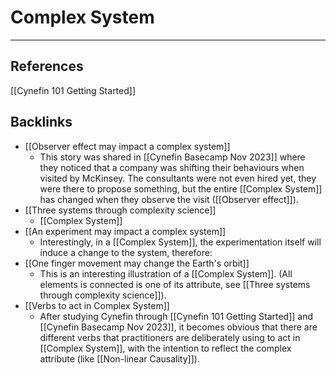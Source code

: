 # Complex System

---
## References
[[Cynefin 101 Getting Started]]

## Backlinks
* [[Observer effect may impact a complex system]]
	* This story was shared in [[Cynefin Basecamp Nov 2023]] where they noticed that a company was shifting their behaviours when visited by McKinsey. The consultants were not even hired yet, they were there to propose something, but the entire [[Complex System]] has changed when they observe the visit ([[Observer effect]]).
* [[Three systems through complexity science]]
	* [[Complex System]]
* [[An experiment may impact a complex system]]
	* Interestingly, in a [[Complex System]], the experimentation itself will induce a change to the system, therefore:
* [[One finger movement may change the Earth's orbit]]
	* This is an interesting illustration of a [[Complex System]]. (All elements is connected is one of its attribute, see [[Three systems through complexity science]]).
* [[Verbs to act in Complex System]]
	* After studying Cynefin through [[Cynefin 101 Getting Started]] and [[Cynefin Basecamp Nov 2023]], it becomes obvious that there are different verbs that practitioners are deliberately using to act in [[Complex System]], with the intention to reflect the complex attribute (like [[Non-linear Causality]]).

<!-- #evergreen -->

<!-- {BearID:1491DBC5-2B92-4FA7-8FDF-E0B1E920836C} -->
